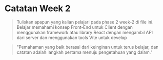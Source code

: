 # Catatan Week 2

> Tuliskan apapun yang kalian pelajari pada phase 2 week-2 di file ini.
> Belajar memahami konsep Front-End untuk Client dengan menggunakan framework atau library React dengan mengambil API dari server dan menggunakan tools Vite untuk develop

> "Pemahaman yang baik berasal dari keinginan untuk terus belajar, dan catatan adalah langkah pertama menuju pengetahuan yang dalam."
